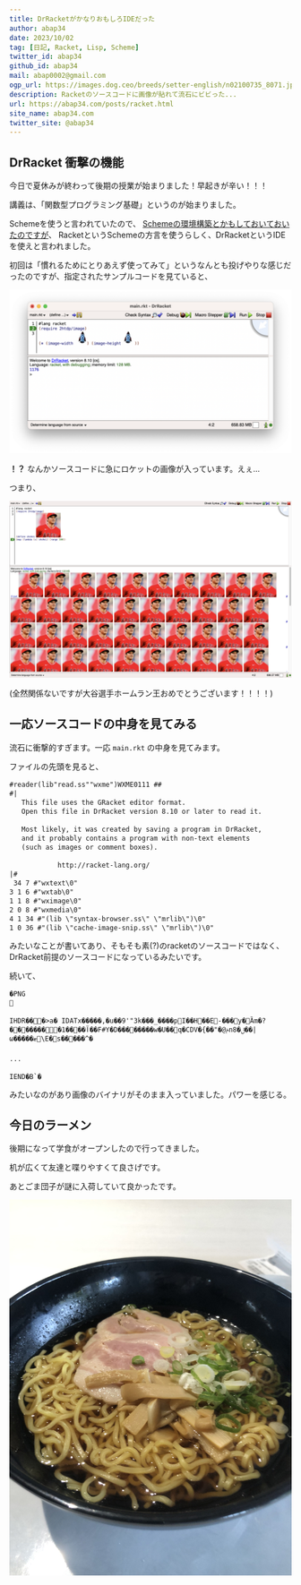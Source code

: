 ```yaml
---
title: DrRacketがかなりおもしろIDEだった
author: abap34
date: 2023/10/02
tag: [日記, Racket, Lisp, Scheme]
twitter_id: abap34
github_id: abap34
mail: abap0002@gmail.com
ogp_url: https://images.dog.ceo/breeds/setter-english/n02100735_8071.jpg
description: Racketのソースコードに画像が貼れて流石にビビった...
url: https://abap34.com/posts/racket.html
site_name: abap34.com
twitter_site: @abap34
---
```




## DrRacket 衝撃の機能
今日で夏休みが終わって後期の授業が始まりました！早起きが辛い！！！

講義は、「関数型プログラミング基礎」というのが始まりました。

Schemeを使うと言われていたので、 [Schemeの環境構築とかもしておいておいたのですが](https://www.abap34.com/posts/hello_scheme.html)、
RacketというSchemeの方言を使うらしく、DrRacketというIDEを使えと言われました。

初回は「慣れるためにとりあえず使ってみて」というなんとも投げやりな感じだったのですが、指定されたサンプルコードを見ていると、

![!?](racket/main.png)

**！？** なんかソースコードに急にロケットの画像が入っています。えぇ...

つまり、

![終わった](racket/shohei.png)


(全然関係ないですが大谷選手ホームラン王おめでとうございます！！！！)


## 一応ソースコードの中身を見てみる
流石に衝撃的すぎます。一応 `main.rkt` の中身を見てみます。

 
ファイルの先頭を見ると、
 
```racket
#reader(lib"read.ss""wxme")WXME0111 ## 
#|
   This file uses the GRacket editor format.
   Open this file in DrRacket version 8.10 or later to read it.

   Most likely, it was created by saving a program in DrRacket,
   and it probably contains a program with non-text elements
   (such as images or comment boxes).

            http://racket-lang.org/
|#
 34 7 #"wxtext\0"
3 1 6 #"wxtab\0"
1 1 8 #"wximage\0"
2 0 8 #"wxmedia\0"
4 1 34 #"(lib \"syntax-browser.ss\" \"mrlib\")\0"
1 0 36 #"(lib \"cache-image-snip.ss\" \"mrlib\")\0"
```

みたいなことが書いてあり、そもそも素(?)のracketのソースコードではなく、DrRacket前提のソースコードになっているみたいです。


続いて、

```racket
�PNG

   
IHDR   �   �   �>a�    IDATx�����,�u��9'"3k���_����pI��H��E-���y �Ȁm�?��������1����آ��F#Y�D��������w�U��q�CDV�{��"�@ݥnݪ�8��|ω�����ޓ\E�s�����^� 

...

IEND�B`�
```

みたいなのがあり画像のバイナリがそのまま入っていました。パワーを感じる。

## 今日のラーメン
後期になって学食がオープンしたので行ってきました。

机が広くて友達と喋りやすくて良さげです。

あとごま団子が謎に入荷していて良かったです。

![学食のラーメン](racket/ramen.jpeg) 
 
